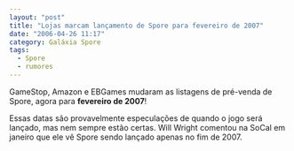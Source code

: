 ```yaml
---
layout: "post"
title: "Lojas marcam lançamento de Spore para fevereiro de 2007"
date: "2006-04-26 11:17"
category: Galáxia Spore
tags:
  - Spore
  - rumores
---
```

GameStop, Amazon e EBGames mudaram as listagens de pré-venda de Spore, agora para **fevereiro de 2007**!

Essas datas são provavelmente especulações de quando o jogo será lançado, mas nem sempre estão certas. Will Wright comentou na SoCal em janeiro que ele vê Spore sendo lançado apenas no fim de 2007.
